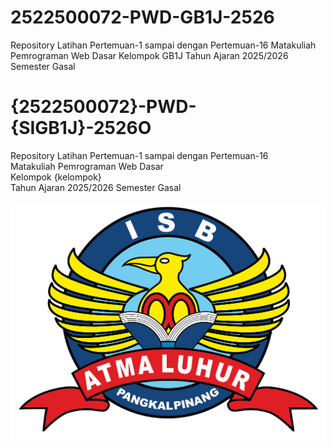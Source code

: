 # 2522500072-PWD-GB1J-2526
Repository Latihan Pertemuan-1 sampai dengan Pertemuan-16 Matakuliah Pemrograman Web Dasar Kelompok GB1J Tahun Ajaran 2025/2026 Semester Gasal
# {2522500072}-PWD-{SIGB1J}-2526O
Repository Latihan Pertemuan-1 sampai dengan Pertemuan-16<br>
Matakuliah Pemrograman Web Dasar<br>
Kelompok {kelompok}<br>
Tahun Ajaran 2025/2026
Semester Gasal<br><br>
![Logo ISBAL](logoisbal.png)